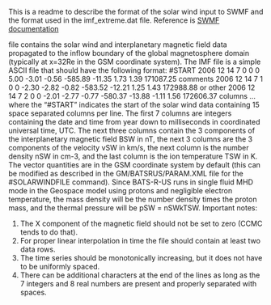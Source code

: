 This is a readme to describe the format of the solar wind input to SWMF and the format used in the imf_extreme.dat file. Reference is [SWMF documentation](https://github.com/MSTEM-QUDA/SWMF/blob/stable/doc/SWPC_primer.docx)

file contains the solar wind and interplanetary magnetic field data propagated to the inflow boundary of the global magnetosphere domain (typically at x=32Re in the GSM coordinate system). The IMF file is a simple ASCII file that should have the following format:
#START
2006 12 14  7  0  0 0    5.00   -3.01   -0.56  -585.89   -11.35     1.73    1.39   171087.25  comments
2006 12 14  7  1  0 0   -2.30  -2.82   -0.82  -583.52   -12.21     1.25    1.43   172988.88  or other
2006 12 14  7  2  0 0   -2.01   -2.77   -0.77  -580.37   -13.88    -1.11    1.56   172606.37  columns
…
where the “#START” indicates the start of the solar wind data containing 15 space separated columns per line. The first 7 columns are integers containing the date and time from year down to milliseconds in coordinated universal time, UTC. The next three columns contain the 3 components of the interplanetary magnetic field BSW in nT, the next 3 columns are the 3 components of the velocity vSW in km/s, the next column is the number density nSW in cm-3, and the last column is the ion temperature TSW in K. The vector quantities are in the GSM coordinate system by default (this can be modified as described in the GM/BATSRUS/PARAM.XML file for the #SOLARWINDFILE command). Since BATS-R-US runs in single fluid MHD mode in the Geospace model using protons and negligible electron temperature, the mass density will be the number density times the proton mass, and the thermal pressure will be pSW = nSWkTSW. Important notes:
1.	The X component of the magnetic field should not be set to zero (CCMC tends to do that).
2.	For proper linear interpolation in time the file should contain at least two data rows.  
3.	The time series should be monotonically increasing, but it does not have to be uniformly spaced.
4.	There can be additional characters at the end of the lines as long as the 7 integers and 8 real numbers are present and properly separated with spaces.
